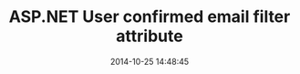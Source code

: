 ---
layout: post
title:  "ASP.NET User confirmed email filter attribute"
date:   2014-10-25 14:48:45
description: This is a way to automatically redirect users that have not verified their email address to a specific controller action.
categories:
- blog
comments: true
---